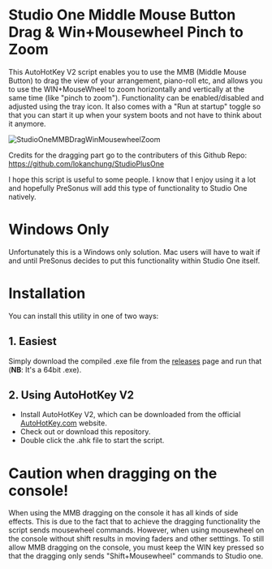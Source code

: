 # Studio One Middle Mouse Button Drag &amp; Win+Mousewheel Pinch to Zoom

This AutoHotKey V2 script enables you to use the MMB (Middle Mouse Button) to drag the view of your arrangement, piano-roll etc, and allows you to use the WIN+MouseWheel to zoom horizontally and vertically at the same time (like "pinch to zoom"). Functionality can be enabled/disabled and adjusted using the tray icon. It also comes with a "Run at startup" toggle so that you can start it up when your system boots and not have to think about it anymore.

![StudioOneMMBDragWinMousewheelZoom](https://github.com/Ronner/Studio-One-MiddleMouseButton-Drag-And-Win-Mousewheel-Zoom/assets/2070774/b6bdcd50-998e-4902-8c48-72c16ddf2935)

Credits for the dragging part go to the contributers of this Github Repo: https://github.com/lokanchung/StudioPlusOne

I hope this script is useful to some people. I know that I enjoy using it a lot and hopefully PreSonus will add this type of functionality to Studio One natively.

# Windows Only
Unfortunately this is a Windows only solution. Mac users will have to wait if and until PreSonus decides to put this functionality within Studio One itself.

# Installation

You can install this utility in one of two ways:

## 1. Easiest
Simply download the compiled .exe file from the [releases](https://github.com/Ronner/Studio-One-MMB-Drag-Alt-Mousewheel-Zoom/releases) page and run that (**NB**: It's a 64bit .exe).

## 2. Using AutoHotKey V2 
* Install AutoHotKey V2, which can be downloaded from the official [AutoHotKey.com](https://www.autohotkey.com/) website.
* Check out or download this repository.
* Double click the .ahk file to start the script.

# Caution when dragging on the console!

When using the MMB dragging on the console it has all kinds of side effects. This is due to the fact that to achieve the dragging functionality the script sends mousewheel commands. However, when using mousewheel on the console without shift results in moving faders and other setttings. To still allow MMB dragging on the console, you must keep the WIN key pressed so that the dragging only sends "Shift+Mousewheel" commands to Studio one.
